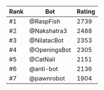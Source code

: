 Rank|Bot|Rating
---|---|---
#1|@RaspFish|2739
#2|@Nakshatra3|2488
#3|@NilatacBot|2353
#4|@OpeningsBot|2305
#5|@CatNail|2151
#6|@anti-bot|2136
#7|@pawnrobot|1904

